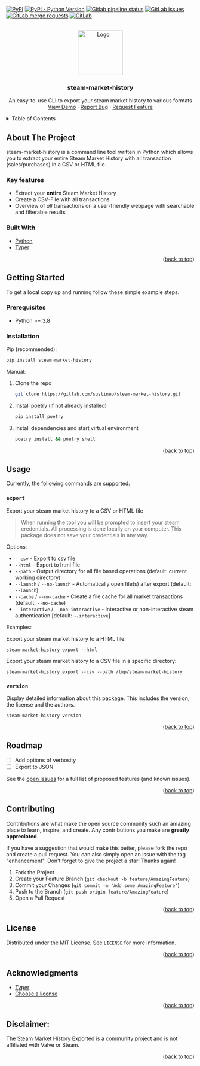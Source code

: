 <div id="top"></div>

<!-- PROJECT SHIELDS -->

[![PyPI](https://img.shields.io/pypi/v/steam-market-history?style=for-the-badge)](https://pypi.org/project/steam-market-history/)
[![PyPI - Python Version](https://img.shields.io/pypi/pyversions/steam-market-history?style=for-the-badge)](https://pypi.org/project/steam-market-history/)
[![Gitlab pipeline status](https://img.shields.io/gitlab/pipeline-status/sustineo/steam-market-history?style=for-the-badge)](https://gitlab.com/sustineo/steam-market-history/-/pipelines)
[![GitLab issues](https://img.shields.io/gitlab/issues/open/sustineo/steam-market-history?style=for-the-badge)](https://gitlab.com/sustineo/steam-market-history/-/issues)
[![GitLab merge requests](https://img.shields.io/gitlab/merge-requests/open-raw/sustineo/steam-market-history?style=for-the-badge)](https://gitlab.com/sustineo/steam-market-history/-/merge_requests)
[![GitLab](https://img.shields.io/gitlab/license/sustineo/steam-market-history?style=for-the-badge)](https://gitlab.com/sustineo/steam-market-history/-/blob/main/LICENSE)

<!-- PROJECT LOGO -->
<br />
<div align="center">
  <a href="https://gitlab.com/sustineo/steam-market-history">
    <img src="https://gitlab.com/sustineo/steam-market-history/-/raw/main/docs/images/logo.svg" alt="Logo" width="120" height="120">
  </a>

<h3 align="center">steam-market-history</h3>

  <p align="center">
    An easy-to-use CLI to export your steam market history to various formats
    <br />
    <a href="https://gitlab.com/sustineo/steam-market-history/-/raw/main/docs/demo.gif">View Demo</a>
    ·
    <a href="https://gitlab.com/sustineo/steam-market-history/-/issues">Report Bug</a>
    ·
    <a href="https://gitlab.com/sustineo/steam-market-history/-/issues">Request Feature</a>
  </p>
</div>

<!-- TABLE OF CONTENTS -->
<details>
  <summary>Table of Contents</summary>
  <ol>
    <li>
      <a href="#about-the-project">About The Project</a>
      <ul>
        <li><a href="#built-with">Built With</a></li>
      </ul>
    </li>
    <li>
      <a href="#getting-started">Getting Started</a>
      <ul>
        <li><a href="#prerequisites">Prerequisites</a></li>
        <li><a href="#installation">Installation</a></li>
      </ul>
    </li>
    <li><a href="#usage">Usage</a></li>
    <li><a href="#roadmap">Roadmap</a></li>
    <li><a href="#contributing">Contributing</a></li>
    <li><a href="#license">License</a></li>
    <li><a href="#contact">Contact</a></li>
    <li><a href="#acknowledgments">Acknowledgments</a></li>
  </ol>
</details>

<!-- ABOUT THE PROJECT -->

## About The Project

steam-market-history is a command line tool written in Python which allows you to extract your entire Steam Market History with all transaction (sales/purchases) in a CSV or HTML file.

### Key features

- Extract your **entire** Steam Market History
- Create a CSV-File with all transactions
- Overview of _all_ transactions on a user-friendly webpage with searchable and filterable results

### Built With

- [Python](https://www.python.org/)
- [Typer](https://typer.tiangolo.com/)

<p align="right">(<a href="#top">back to top</a>)</p>

<!-- GETTING STARTED -->

## Getting Started

To get a local copy up and running follow these simple example steps.

### Prerequisites

- Python >= 3.8

### Installation

Pip (recommended):

```python
pip install steam-market-history
```

Manual:

1. Clone the repo
   ```sh
   git clone https://gitlab.com/sustineo/steam-market-history.git
   ```
2. Install poetry (if not already installed)
   ```sh
   pip install poetry
   ```
3. Install dependencies and start virtual environment
   ```sh
   poetry install && poetry shell
   ```

<p align="right">(<a href="#top">back to top</a>)</p>

<!-- USAGE EXAMPLES -->

## Usage

Currently, the following commands are supported:

### `export`

Export your steam market history to a CSV or HTML file

> When running the tool you will be prompted to insert your steam credentials. All processing is done locally on your computer. This package does not save your credentials in any way.

Options:

- `--csv` - Export to csv file
- `--html` - Export to html file
- `--path` - Output directory for all file based operations (default: current working directory)
- `--launch` / `--no-launch` - Automatically open file(s) after export (default: `--launch`)
- `--cache` / `--no-cache` - Create a file cache for all market transactions (default: `--no-cache`)
- `--interactive` / `--non-interactive` - Interactive or non-interactive steam authentication [default: `--interactive`]

Examples:

Export your steam market history to a HTML file:
```shell
steam-market-history export --html
```

Export your steam market history to a CSV file in a specific directory:
```shell
steam-market-history export --csv --path /tmp/steam-market-history
```

### `version`

Display detailed information about this package. This includes the version, the license and the authors.

```
steam-market-history version
```

<p align="right">(<a href="#top">back to top</a>)</p>

<!-- ROADMAP -->

## Roadmap

- [ ] Add options of verbosity
- [ ] Export to JSON

See the [open issues](https://gitlab.com/sustineo/steam-market-history/-/issues) for a full list of proposed features (and known issues).

<p align="right">(<a href="#top">back to top</a>)</p>

<!-- CONTRIBUTING -->

## Contributing

Contributions are what make the open source community such an amazing place to learn, inspire, and create. Any contributions you make are **greatly appreciated**.

If you have a suggestion that would make this better, please fork the repo and create a pull request. You can also simply open an issue with the tag "enhancement".
Don't forget to give the project a star! Thanks again!

1. Fork the Project
2. Create your Feature Branch (`git checkout -b feature/AmazingFeature`)
3. Commit your Changes (`git commit -m 'Add some AmazingFeature'`)
4. Push to the Branch (`git push origin feature/AmazingFeature`)
5. Open a Pull Request

<p align="right">(<a href="#top">back to top</a>)</p>

<!-- LICENSE -->

## License

Distributed under the MIT License. See `LICENSE` for more information.

<p align="right">(<a href="#top">back to top</a>)</p>

<!-- ACKNOWLEDGMENTS -->

## Acknowledgments

- [Typer](https://typer.tiangolo.com/)
- [Choose a license](https://choosealicense.com/)

<p align="right">(<a href="#top">back to top</a>)</p>

## Disclaimer:

The Steam Market History Exported is a community project and is not affiliated with Valve or Steam.

<p align="right">(<a href="#top">back to top</a>)</p>
